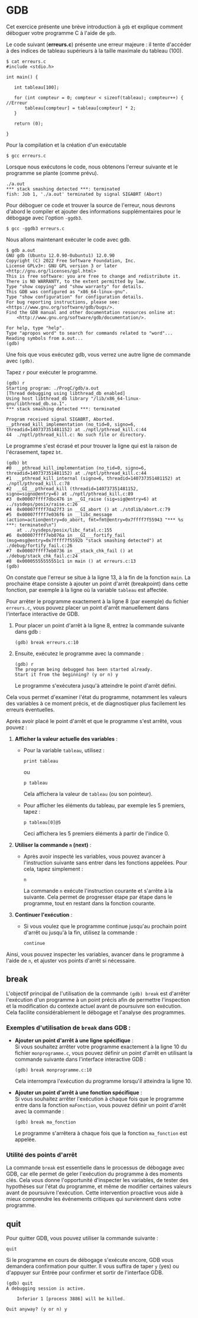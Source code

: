 # GDB 

Cet exercice présente une brève introduction à `gdb` et explique comment déboguer votre programme C à l'aide de `gdb`.

Le code suivant (**erreurs.c**) présente une erreur majeure : il tente d'accéder à des indices de tableau supérieurs à la taille maximale du tableau (100). 

```
$ cat erreurs.c 
#include <stdio.h>

int main() {

   int tableau[100];

   for (int compteur = 0; compteur < sizeof(tableau); compteur++) { //Erreur
       tableau[compteur] = tableau[compteur] * 2;
   }
   
   return (0);

}
```

Pour la compilation et la création d'un exécutable

```
$ gcc erreurs.c
```

Lorsque nous exécutons le code, nous obtenons l'erreur suivante et le programme se plante (comme prévu).

```
./a.out 
*** stack smashing detected ***: terminated
fish: Job 1, './a.out' terminated by signal SIGABRT (Abort)
```

Pour déboguer ce code et trouver la source de l'erreur, nous devrons d'abord le compiler et ajouter des informations supplémentaires pour le débogage avec l'option `-ggdb3`.

```
$ gcc -ggdb3 erreurs.c
```

Nous allons maintenant exécuter le code avec gdb.


```
$ gdb a.out
GNU gdb (Ubuntu 12.0.90-0ubuntu1) 12.0.90
Copyright (C) 2022 Free Software Foundation, Inc.
License GPLv3+: GNU GPL version 3 or later <http://gnu.org/licenses/gpl.html>
This is free software: you are free to change and redistribute it.
There is NO WARRANTY, to the extent permitted by law.
Type "show copying" and "show warranty" for details.
This GDB was configured as "x86_64-linux-gnu".
Type "show configuration" for configuration details.
For bug reporting instructions, please see:
<https://www.gnu.org/software/gdb/bugs/>.
Find the GDB manual and other documentation resources online at:
    <http://www.gnu.org/software/gdb/documentation/>.

For help, type "help".
Type "apropos word" to search for commands related to "word"...
Reading symbols from a.out...
(gdb)
```

Une fois que vous exécutez gdb, vous verrez une autre ligne de commande avec `(gdb)`.

Tapez `r` pour exécuter le programme.

```
(gdb) r
Starting program: ./ProgC/gdb/a.out 
[Thread debugging using libthread_db enabled]
Using host libthread_db library "/lib/x86_64-linux-gnu/libthread_db.so.1".
*** stack smashing detected ***: terminated

Program received signal SIGABRT, Aborted.
__pthread_kill_implementation (no_tid=0, signo=6, threadid=140737351481152) at ./nptl/pthread_kill.c:44
44	./nptl/pthread_kill.c: No such file or directory.
```

Le programme s'est écrasé et pour trouver la ligne qui est la raison de l'écrasement, tapez `bt`.


```
(gdb) bt
#0  __pthread_kill_implementation (no_tid=0, signo=6, threadid=140737351481152) at ./nptl/pthread_kill.c:44
#1  __pthread_kill_internal (signo=6, threadid=140737351481152) at ./nptl/pthread_kill.c:78
#2  __GI___pthread_kill (threadid=140737351481152, signo=signo@entry=6) at ./nptl/pthread_kill.c:89
#3  0x00007ffff7dbc476 in __GI_raise (sig=sig@entry=6) at ../sysdeps/posix/raise.c:26
#4  0x00007ffff7da27f3 in __GI_abort () at ./stdlib/abort.c:79
#5  0x00007ffff7e036f6 in __libc_message (action=action@entry=do_abort, fmt=fmt@entry=0x7ffff7f55943 "*** %s ***: terminated\n")
    at ../sysdeps/posix/libc_fatal.c:155
#6  0x00007ffff7eb076a in __GI___fortify_fail (msg=msg@entry=0x7ffff7f5592b "stack smashing detected") at ./debug/fortify_fail.c:26
#7  0x00007ffff7eb0736 in __stack_chk_fail () at ./debug/stack_chk_fail.c:24
#8  0x00005555555551c1 in main () at erreurs.c:13
(gdb) 

```

On constate que l'erreur se situe à la ligne 13, à la fin de la fonction `main`. La prochaine étape consiste à ajouter un point d'arrêt (breakpoint) dans cette fonction, par exemple à la ligne où la variable `tableau` est affectée. 

Pour arrêter le programme exactement à la ligne 8 (par exemple) du fichier `erreurs.c`, vous pouvez placer un point d'arrêt manuellement dans l'interface interactive de GDB.

1. Pour placer un point d'arrêt à la ligne 8, entrez la commande suivante dans gdb :  
   ```
   (gdb) break erreurs.c:10
   ```
   
2. Ensuite, exécutez le programme avec la commande :  
   ```
   (gdb) r
   The program being debugged has been started already.
   Start it from the beginning? (y or n) y

   ```
   Le programme s'exécutera jusqu'à atteindre le point d'arrêt défini.

Cela vous permet d'examiner l'état du programme, notamment les valeurs des variables à ce moment précis, et de diagnostiquer plus facilement les erreurs éventuelles.

Après avoir placé le point d'arrêt et que le programme s'est arrêté, vous pouvez :

1. **Afficher la valeur actuelle des variables** :
   - Pour la variable `tableau`, utilisez :
     ```
     print tableau
     ```
     ou
     ```
     p tableau
     ```

     Cela affichera la valeur de `tableau` (ou son pointeur).
   
   - Pour afficher les éléments du tableau, par exemple les 5 premiers, tapez :
     ```
     p tableau[0]@5
     ```
     Ceci affichera les 5 premiers éléments à partir de l'indice 0.

2. **Utiliser la commande `n` (next)** :
   - Après avoir inspecté les variables, vous pouvez avancer à l'instruction suivante sans entrer dans les fonctions appelées. Pour cela, tapez simplement :
     ```
     n
     ```
     La commande `n` exécute l'instruction courante et s'arrête à la suivante. Cela permet de progresser étape par étape dans le programme, tout en restant dans la fonction courante.

3. **Continuer l'exécution** :
   - Si vous voulez que le programme continue jusqu'au prochain point d'arrêt ou jusqu'à la fin, utilisez la commande :
     ```
     continue
     ```

Ainsi, vous pouvez inspecter les variables, avancer dans le programme à l'aide de `n`, et ajuster vos points d'arrêt si nécessaire.

## break

L'objectif principal de l'utilisation de la commande `(gdb) break` est d'arrêter l'exécution d'un programme à un point précis afin de permettre l'inspection et la modification du contexte actuel avant de poursuivre son exécution. Cela facilite considérablement le débogage et l'analyse des programmes.

### Exemples d'utilisation de `break` dans GDB :

- **Ajouter un point d'arrêt à une ligne spécifique** :  
  Si vous souhaitez arrêter votre programme exactement à la ligne 10 du fichier `monprogramme.c`, vous pouvez définir un point d'arrêt en utilisant la commande suivante dans l'interface interactive GDB :
  
    ```
    (gdb) break monprogramme.c:10
    ```
    Cela interrompra l'exécution du programme lorsqu'il atteindra la ligne 10.

- **Ajouter un point d'arrêt à une fonction spécifique** :  
  Si vous souhaitez arrêter l'exécution à chaque fois que le programme entre dans la fonction `maFonction`, vous pouvez définir un point d'arrêt avec la commande :
  
    ```
    (gdb) break ma_fonction
    ```
    Le programme s'arrêtera à chaque fois que la fonction `ma_fonction` est appelée.

### Utilité des points d'arrêt

La commande `break` est essentielle dans le processus de débogage avec GDB, car elle permet de geler l'exécution du programme à des moments clés. Cela vous donne l'opportunité d'inspecter les variables, de tester des hypothèses sur l'état du programme, et même de modifier certaines valeurs avant de poursuivre l'exécution. Cette intervention proactive vous aide à mieux comprendre les événements critiques qui surviennent dans votre programme.

## quit

Pour quitter GDB, vous pouvez utiliser la commande suivante :

```
quit
```

Si le programme en cours de débogage s'exécute encore, GDB vous demandera confirmation pour quitter. Il vous suffira de taper `y` (yes) ou d'appuyer sur Entrée pour confirmer et sortir de l'interface GDB.

```
(gdb) quit
A debugging session is active.

	Inferior 1 [process 3886] will be killed.

Quit anyway? (y or n) y
```

